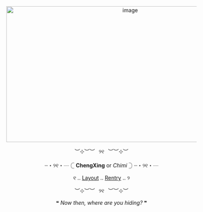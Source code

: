 <div align="center">

<img width="640" height="360" alt="image" src="https://64.media.tumblr.com/5379a8302aedf17070ec26e350e64859/8811aae97a79eb84-62/s1280x1920/7ea5be9858e1f73125282c98273d37480b0d0260.gifv" />

︶⊹︶︶⠀୨୧⠀︶︶⊹︶

┈・୨୧・┈ 𓊆 **ChengXing** or *Chimi* 𓊇 ┈・୨୧・┈

୧ .. [Layout]([https://www.tumblr.com/kiochisato/740420576050626560/%F0%93%82%83-furina-tumblr-layouts-requested-by?source=share](https://www.tumblr.com/rwbylove/781438385467375616/tericula-tumblr-layout-%E0%AB%AE-%E3%81%A5-%F0%96%A5%A6-%E1%83%90-rb-cred?source=share)) .. [Rentry](https://rentry.co/exploshrimp) .. ୨

︶⊹︶︶⠀୨୧⠀︶︶⊹︶

❝ *Now then, where are you hiding?* ❞



